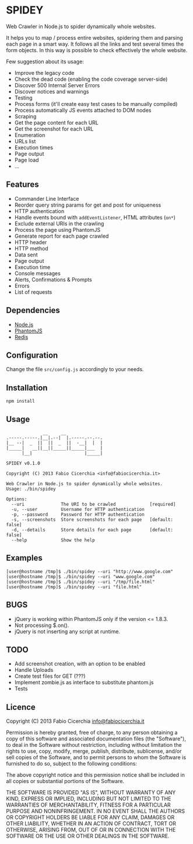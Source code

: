 # SPIDEY

Web Crawler in Node.js to spider dynamically whole websites.

It helps you to map / process entire websites, spidering them and parsing each
page in a smart way. It follows all the links and test several times the form
objects. In this way is possible to check effectively the whole website.

Few suggestion about its usage:

 * Improve the legacy code
  * Check the dead code (enabling the code coverage server-side)
  * Discover 500 Internal Server Errors
  * Discover notices and warnings
 * Testing
  * Process forms (it'll create easy test cases to be manually compiled)
  * Process automatically JS events attached to DOM nodes
 * Scraping
  * Get the page content for each URL
  * Get the screenshot for each URL
 * Enumeration
  * URLs list
  * Execution times
  * Page output
  * Page load
 * ...

## Features

 * Commander Line Interface
 * Reorder query string params for get and post for uniqueness
 * HTTP authentication
 * Handle events bound with `addEventListener`, HTML attributes (`on*`)
 * Exclude external URIs in the crawling
 * Process the page using PhantomJS
 * Generate report for each page crawled
  * HTTP header
  * HTTP method
  * Data sent
  * Page output
  * Execution time
  * Console messages
  * Alerts, Confirmations & Prompts
  * Errors
  * List of requests

## Dependencies

 * [Node.js](http://nodejs.org/download/)
 * [PhantomJS](http://phantomjs.org/download.html)
 * [Redis](http://redis.io/download)

## Configuration

Change the file `src/config.js` accordingly to your needs.

## Installation

```
npm install
```

## Usage

```
              __     __
.-----.-----.|__|.--|  |.-----.--.--.
|__ --|  _  ||  ||  _  ||  -__|  |  |
|_____|   __||__||_____||_____|___  |
      |__|                    |_____|

SPIDEY v0.1.0

Copyright (C) 2013 Fabio Cicerchia <info@fabiocicerchia.it>

Web Crawler in Node.js to spider dynamically whole websites.
Usage: ./bin/spidey

Options:
  --uri              The URI to be crawled             [required]
  -u, --user         Username for HTTP authentication
  -p, --password     Password for HTTP authentication
  -s, --screenshots  Store screenshots for each page   [default: false]
  -d, --details      Store details for each page       [default: false]
  --help             Show the help
```

## Examples

```
[user@hostname /tmp]$ ./bin/spidey --uri "http://www.google.com"
[user@hostname /tmp]$ ./bin/spidey --uri "www.google.com"
[user@hostname /tmp]$ ./bin/spidey --uri "/tmp/file.html"
[user@hostname /tmp]$ ./bin/spidey --uri "file.html"
```

## BUGS

 * jQuery is working within PhantomJS only if the version <= 1.8.3.
 * Not processing $.on().
 * jQuery is not inserting any script at runtime.

## TODO

 * Add screenshot creation, with an option to be enabled
 * Handle Uploads
 * Create test files for GET (???)
 * Implement zombie.js as interface to substitute phantom.js
 * Tests

## Licence

Copyright (C) 2013 Fabio Cicerchia <info@fabiocicerchia.it>

Permission is hereby granted, free of charge, to any person obtaining a copy of
this software and associated documentation files (the "Software"), to deal in
the Software without restriction, including without limitation the rights to
use, copy, modify, merge, publish, distribute, sublicense, and/or sell copies of
the Software, and to permit persons to whom the Software is furnished to do so,
subject to the following conditions:

The above copyright notice and this permission notice shall be included in all
copies or substantial portions of the Software.

THE SOFTWARE IS PROVIDED "AS IS", WITHOUT WARRANTY OF ANY KIND, EXPRESS OR
IMPLIED, INCLUDING BUT NOT LIMITED TO THE WARRANTIES OF MERCHANTABILITY, FITNESS
FOR A PARTICULAR PURPOSE AND NONINFRINGEMENT. IN NO EVENT SHALL THE AUTHORS OR
COPYRIGHT HOLDERS BE LIABLE FOR ANY CLAIM, DAMAGES OR OTHER LIABILITY, WHETHER
IN AN ACTION OF CONTRACT, TORT OR OTHERWISE, ARISING FROM, OUT OF OR IN
CONNECTION WITH THE SOFTWARE OR THE USE OR OTHER DEALINGS IN THE SOFTWARE.
